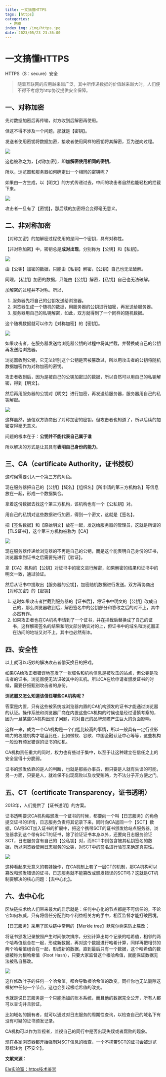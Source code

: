 ```yaml
---
title: 一文搞懂HTTPS
tags: [https]
categories:
  - 网络
index_img: /img/https.jpg
date: 2023/05/23 23:36:00
---
```

# 一文搞懂HTTPS

HTTPS（S：secure）安全

> 随着互联网的应用越来越广泛，其中所传递数据的价值越来越大时，人们便不得不考虑为http协议提供安全保障。

## 一、对称加密

先对数据加密后再传输，对方收到后解密再使用。

但这不得不涉及一个问题，那就是【密钥】。

发送者使用密钥将数据加密，接收者使用同样的密钥将其解密，互为逆向过程。

![](https://raw.githubusercontent.com/yu980219/image-host/master/hexo/image-20230523011422840.png)

这也被称之为，【对称加密】，即**加解密使用相同的密钥**。

所以，浏览器和服务器如何确定出一个相同的密钥呢？

如果由一方生成，以【明文】的方式传递过去，中间的攻击者自然也能轻松的拦截下来。

![](https://raw.githubusercontent.com/yu980219/image-host/master/hexo/image-20230523012044625.png)

攻击者一旦有了【密钥】，那后续的加密将会变得毫无意义。

## 二、非对称加密

【对称加密】的加解密过程使用的是同一个密钥，具有对称性。

【非对称加密】中，密钥总是**成对出现**，分别称为【公钥】和【私钥】。

![](https://raw.githubusercontent.com/yu980219/image-host/master/hexo/image-20230523013035936.png)

由【公钥】加密的数据，只能由【私钥】解密，【公钥】自己也无法破解。

同理，【私钥】加密的数据，只能由【公钥】解密，【私钥】自己也无法破解。

加解密的过程并不对称。所以，

1. 服务器先将自己的公钥发送给浏览器。
2. 浏览器生成一个随机的数据，用服务器的公钥进行加密，再发送给服务器。
3. 服务器用自己的私钥解密，如此，双方就得到了一个同样的随机数据。

这个随机数据就可以作为【对称加密】的【密钥】。

![](https://raw.githubusercontent.com/yu980219/image-host/master/hexo/image-20230523014043587.png)

如果攻击者，在服务器发送给浏览器公钥的过程中将其拦截，并替换成自己的公钥再发送给浏览器。

浏览器收到公钥，它无法辨别这个公钥是否被篡改过，所以用攻击者的公钥将随机数据加密作为对称加密的密钥。

攻击者收到后，因为是被自己的公钥加密过的数据，所以自然可以用自己的私钥解密，得到【明文】。

然后再用服务器的公钥对【明文】进行加密，再发送给服务器，服务器用自己的私钥解密。

![](https://raw.githubusercontent.com/yu980219/image-host/master/hexo/image-20230523015426689.png)

这样虽然，通信双方协商出了对称加密的密钥，但攻击者也知道了，所以后续的加密变得毫无意义。

问题的根本在于：**公钥并不能代表自己属于谁**

所以解决的方式是让其具有**表明自己身份的能力**。

## 三、CA（certificate Authority，证书授权）

这时候需要引入一个第三方的角色。

现在服务器把自己的【公钥】【域名】【组织名】【所申请的第三方机构名】等信息放在一起，形成一个数据集合。

拿着这份数据去找这个第三方机构，该机构也有一个【公私钥】对。

用自己的私钥对这些数据进行加密，得到一个密文，这就是【签名】。

把【签名数据】和【原始明文】放在一起，发送给服务器的管理员，这就是所谓的【TLS证书】，这个第三方机构被称为【CA】

![](https://raw.githubusercontent.com/yu980219/image-host/master/hexo/image-20230523223227212.png)

现在服务器传递给浏览器的不再是自己的公钥，而是这个能表明自己身份的证书，浏览器拿到证书之后需要先进行【验证】。

拿【CA】机构的【公钥】对证书中的密文进行解密，如果解密的结果和证书中的明文一致，通过验证。

然后从证书中提取出【服务器的公钥】，加密随机数据进行发送。双方再协商出【对称加密】的【密钥】



1. 这时如果攻击者拦截到服务器的【证书后】，将证书中明文的【公钥】改成自己的，那么浏览器收到后，解密签名中的公钥部分和篡改之后的对不上，其中必然有诈。
2. 如果攻击者也在CA机构申请到了一个证书，并在拦截后替换成了自己的证书，这样解密签名的结果和明文部分确实对的上，但证书中的域名和浏览器正在访问的地址又对不上，其中也必然有诈。

## 四、安全性

以上就可以巧妙的解决攻击者偷天换日的把戏。

如果CA给攻击者错误地签发了一张域名和机构信息是被攻击的站点，但公钥是攻击者的证书，浏览器便无法识破其中的玄机。所以CA在给申请者颁发证书的时候，需要仔细甄别攻击者的身份。

**浏览器又怎么知道该信任哪些CA机构呢？**

答案是内置，只有这些被系统或浏览器内置的CA机构颁发的证书才能通过浏览器的认证。操作系统和浏览器厂商在内置这些CA机构的时候也是经过谨慎考察的，因为一旦某些CA机构出现了问题，将对自己的品牌观瞻产生巨大的负面影响。

这样一来，成为一个CA机构是一个门槛比较高的事情，所以一般具有一定行业影响力的权威机构才堪当此任，比如微软、谷歌、中国金融认证中心等等，这些机构一般没有颁发错误的证书的动机。

CA机构责任重大的同时，权力也有些过于集中，以至于让这种建立在信任之上的安全显得十分脆弱。

证书的颁发依靠的是人的判断，也就是那些办事员，但只要是人就有失误的可能，另一方面，只要是人，就难保不出现腐败以及收受贿赂，为不法分子开方便之门。

## 五、CT（certificate Transparency，证书透明）

2013年，人们提供了【证书透明】的方案。

证书透明要求CA机构每颁发一个证书的时候，都要向一个叫【日志服务】的角色提交证书的详情，日志服务负责将其记录下来，同时向CA返回一个【SCT】数据，CA将SCT加入证书的扩展中，把这个携带SCT的证书颁发给站点服务器，浏览器拿到这个带有SCT的证书，除了验证证书本身以外，还要向日志服务验证SCT，日志服务含有自己的【公私钥】对，而SCT中则包含被其私钥签名的数据，所以浏览器使用日志服务的公钥，对SCT中的签名进行验签来确定真实性。

![](https://raw.githubusercontent.com/yu980219/image-host/master/hexo/image-20230523231802878.png)

这种看起来无意义的套娃操作，在CA机制上套了一层CT的机制，那CA机构可以篡改和颁发错误的证书，日志服务就不能篡改或颁发错误的SCT吗？这就是CT机制要解决的核心问题：【去中心化】。

## 六、去中心化

区块链技术给人们带来最大的启示就是：任何中心化的节点都是不可信任的，不论它如何权威，只有将信任分配到每个利益相关方的手中，相互监督才能打破困境。

【日志服务】采用了区块链中常用的【Merkle tree】默克尔树来防止篡改：

将证书颁发记录按照产生时间依次排序，分别计算出每个记录的哈希值，相邻的两个哈希值组合在一起，形成新数据，再对这个数据进行哈希计算，同样再把相邻的两个哈希值组合在一起，形成新的数据，直到最后只有一个数据，这个哈希值的数据被称为根哈希值（Root Hash），只要大家监督这个根哈希值，就能保证数据无法被私自篡改。

![](https://raw.githubusercontent.com/yu980219/image-host/master/hexo/image-20230523233348242.png)

这样修改叶子的任何一个哈希值，都会导致根哈希值的改变。同样你也无法删除这棵树中任何一个节点，这也会引起根哈希值的改变。

也就是说日志服务是一个只能添加的账本系统，而且他的数据完全公开，所有人都可以查询并且验证。

比如域名的拥有者，就可以通过对日志服务的周期性查询，以检查自己的域名下有没有可疑的证书颁发记录。

CA机构可以作为监视者，监视自己的同行中是否出现失误或者腐败的现象。

现在各家浏览器都开始强制对SCT信息的检查，一个不携带SCT的证书会被浏览器标注为【不安全】。

**文献来源：**

[Ele实验室：https技术鉴赏](https://www.bilibili.com/video/BV1uY4y1D7Ng/)